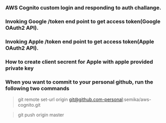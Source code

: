 ### AWS Cognito custom login and responding to auth challange.

### Invoking Google /token end point to get access token(Google OAuth2 API).

### Invoking Apple /token end point to get access token(Apple OAuth2 API).

### How to create client secrent for Apple with apple provided private key

### When you want to commit to your personal github, run the following two commands
> git remote set-url origin git@github.com-personal:semika/aws-cognito.git

> git push origin master